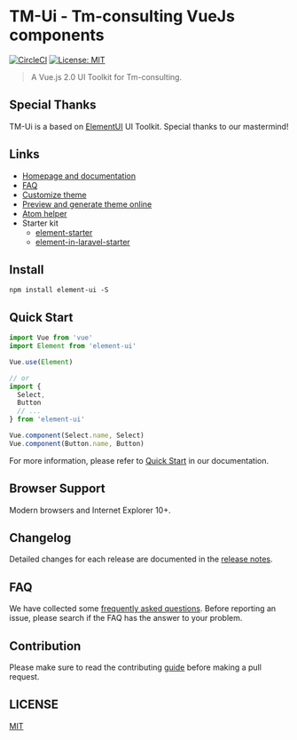 # TM-Ui - Tm-consulting VueJs components

[![CircleCI](https://circleci.com/gh/tmconsulting/tmc24-components/tree/dev.svg?style=svg)](https://circleci.com/gh/tmconsulting/tmc24-components/tree/dev)
[![License: MIT](https://img.shields.io/badge/License-MIT-yellow.svg)](LICENSE)
> A Vue.js 2.0 UI Toolkit for Tm-consulting.

## Special Thanks
TM-Ui is a based on [ElementUI](https://github.com/ElemeFE/element) UI Toolkit. Special thanks to our mastermind!

## Links
- [Homepage and documentation](http://element.eleme.io/#/en-US)
- [FAQ](./FAQ.md)
- [Customize theme](http://element.eleme.io/#/en-US/component/custom-theme)
- [Preview and generate theme online](https://elementui.github.io/theme-chalk-preview)
- [Atom helper](https://github.com/ElemeFE/element-helper)
- Starter kit
  - [element-starter](https://github.com/ElementUI/element-starter)
  - [element-in-laravel-starter](https://github.com/ElementUI/element-in-laravel-starter)

## Install
```shell
npm install element-ui -S
```

## Quick Start
``` javascript
import Vue from 'vue'
import Element from 'element-ui'

Vue.use(Element)

// or
import {
  Select,
  Button
  // ...
} from 'element-ui'

Vue.component(Select.name, Select)
Vue.component(Button.name, Button)
```
For more information, please refer to [Quick Start](http://element.eleme.io/#/en-US/component/quickstart) in our documentation.

## Browser Support
Modern browsers and Internet Explorer 10+.

## Changelog
Detailed changes for each release are documented in the [release notes](https://github.com/tmconsulting/tmc24-components/releases).

## FAQ
We have collected some [frequently asked questions](https://github.com/tmconsulting/tmc24-components/blob/dev/FAQ.md). Before reporting an issue, please search if the FAQ has the answer to your problem.

## Contribution
Please make sure to read the contributing [guide](https://github.com/tmconsulting/tmc24-components/blob/dev/.github/CONTRIBUTING.en-US.md) before making a pull request.

## LICENSE
[MIT](LICENSE)
